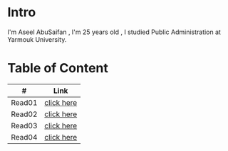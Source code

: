 # Intro
I'm Aseel AbuSaifan , I'm 25 years old , I studied Public Administration at Yarmouk University.


# Table of Content

| # | Link |
|---|---|
|Read01|[click here](read01)|
|Read02|[click here](read02)|
|Read03|[click here](read03)|
|Read04|[click here](read04)|